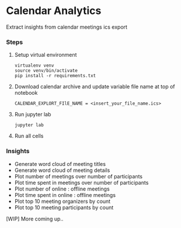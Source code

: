 # Calendar Analytics
Extract insights from calendar meetings ics export

### Steps

1. Setup virtual environment
    ```shell script
    virtualenv venv
    source venv/bin/activate
    pip install -r requirements.txt
    ```

2. Download calendar archive and update variable file name at top of notebook

    `CALENDAR_EXPLORT_FIlE_NAME = <insert_your_file_name.ics>`

3. Run jupyter lab
    ```shell script
    jupyter lab
    ```

4. Run all cells

### Insights

- Generate word cloud of meeting titles
- Generate word cloud of meeting details
- Plot number of meetings over number of participants
- Plot time spent in meetings over number of participants
- Plot number of online : offline meetings
- Plot time spent in online : offline meetings
- Plot top 10 meeting organizers by count
- Plot top 10 meeting participants by count

[WIP] More coming up..